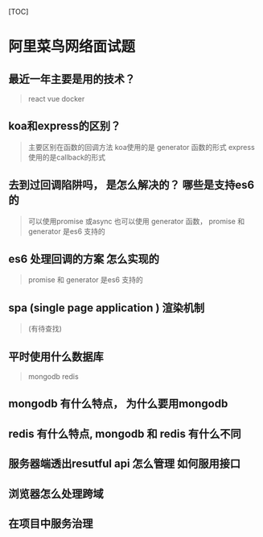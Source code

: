 [TOC]

# 阿里菜鸟网络面试题

## 最近一年主要是用的技术？

> react vue docker

## koa和express的区别？

> 主要区别在函数的回调方法 koa使用的是 generator 函数的形式 express 使用的是callback的形式

## 去到过回调陷阱吗， 是怎么解决的？ 哪些是支持es6的

> 可以使用promise 或async 也可以使用 generator 函数， promise 和 generator 是es6 支持的 

## es6 处理回调的方案 怎么实现的

> promise 和 generator 是es6 支持的 

## spa (single page application ) 渲染机制

> (有待查找)

## 平时使用什么数据库

> mongodb redis

## mongodb 有什么特点， 为什么要用mongodb

## redis 有什么特点, mongodb 和 redis 有什么不同

## 服务器端透出resutful api 怎么管理 如何服用接口

## 浏览器怎么处理跨域

## 在项目中服务治理